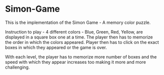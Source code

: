 # Simon-Game

This is the implementation of the Simon Game - A memory color puzzle.

Instruction to play -
	4 different colors - Blue, Green, Red, Yellow, are displayed in a square box one at a time. The player then has to memorize the order in which the colors appeared. Player then has to click on the exact boxes in which they appeared or the game is over.

With each level, the player has to memorize more number of boxes and the speed with which they appear increases too making it more and more challenging.
